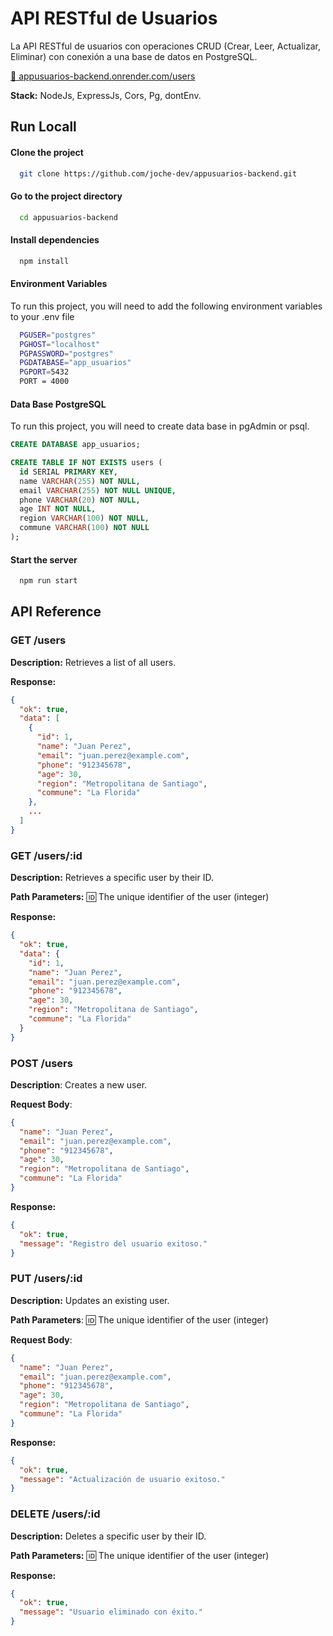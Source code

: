 
# API RESTful de Usuarios
La API RESTful de usuarios con operaciones CRUD (Crear, Leer, Actualizar, Eliminar) con conexión a una base de datos en PostgreSQL.

[🔗 appusuarios-backend.onrender.com/users](https://appusuarios-backend.onrender.com/users)

**Stack:** NodeJs, ExpressJs, Cors, Pg, dontEnv. 
## Run Locall

#### Clone the project
```bash
  git clone https://github.com/joche-dev/appusuarios-backend.git
```

#### Go to the project directory
```bash
  cd appusuarios-backend
```

#### Install dependencies
```bash
  npm install
```
#### Environment Variables
To run this project, you will need to add the following environment variables to your .env file
```bash
  PGUSER="postgres"
  PGHOST="localhost"
  PGPASSWORD="postgres"
  PGDATABASE="app_usuarios"
  PGPORT=5432
  PORT = 4000
```
#### Data Base PostgreSQL
To run this project, you will need to create data base in pgAdmin or psql.

```sql
CREATE DATABASE app_usuarios;

CREATE TABLE IF NOT EXISTS users (
  id SERIAL PRIMARY KEY,
  name VARCHAR(255) NOT NULL,
  email VARCHAR(255) NOT NULL UNIQUE,
  phone VARCHAR(20) NOT NULL,
  age INT NOT NULL,
  region VARCHAR(100) NOT NULL,
  commune VARCHAR(100) NOT NULL
);
```

#### Start the server
```bash
  npm run start
```


## API Reference

### GET /users
**Description:** Retrieves a list of all users.

**Response:**
```json
{
  "ok": true,
  "data": [
    {
      "id": 1,
      "name": "Juan Perez",
      "email": "juan.perez@example.com",
      "phone": "912345678",
      "age": 30,
      "region": "Metropolitana de Santiago",
      "commune": "La Florida"
    },
    ...
  ]
}
```
### GET /users/:id

**Description:** Retrieves a specific user by their ID.

**Path Parameters:** :id: The unique identifier of the user (integer)

**Response:**
```json
{
  "ok": true,
  "data": {
    "id": 1,
    "name": "Juan Perez",
    "email": "juan.perez@example.com",
    "phone": "912345678",
    "age": 30,
    "region": "Metropolitana de Santiago",
    "commune": "La Florida"
  }
}
```

### POST /users

**Description**: Creates a new user.

**Request Body**:
```json
{
  "name": "Juan Perez",
  "email": "juan.perez@example.com",
  "phone": "912345678",
  "age": 30,
  "region": "Metropolitana de Santiago",
  "commune": "La Florida"
}
```

**Response:**
```json
{
  "ok": true,
  "message": "Registro del usuario exitoso."
}
```

### PUT /users/:id

**Description:** Updates an existing user.

**Path Parameters**: :id: The unique identifier of the user (integer)

**Request Body**:
```json
{
  "name": "Juan Perez",
  "email": "juan.perez@example.com",
  "phone": "912345678",
  "age": 30,
  "region": "Metropolitana de Santiago",
  "commune": "La Florida"
}
```

**Response:**
```json
{
  "ok": true,
  "message": "Actualización de usuario exitoso."
}
```

### DELETE /users/:id

**Description:** Deletes a specific user by their ID.

**Path Parameters:** :id: The unique identifier of the user (integer)

**Response:**
```json
{
  "ok": true,
  "message": "Usuario eliminado con éxito."
}
```